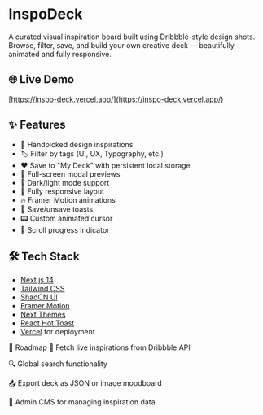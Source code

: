 # InspoDeck

A curated visual inspiration board built using Dribbble-style design shots. Browse, filter, save, and build your own creative deck — beautifully animated and fully responsive.

## 🌐 Live Demo

[https://inspo-deck.vercel.app/](https://inspo-deck.vercel.app/)

## ✨ Features

- 🎨 Handpicked design inspirations
- 🏷️ Filter by tags (UI, UX, Typography, etc.)
- ❤️ Save to "My Deck" with persistent local storage
- 💬 Full-screen modal previews
- 🔄 Dark/light mode support
- 📱 Fully responsive layout
- 🔥 Framer Motion animations
- 🍞 Save/unsave toasts
- 📟 Custom animated cursor
- 🧭 Scroll progress indicator

## 🛠️ Tech Stack

- [Next.js 14](https://nextjs.org/)
- [Tailwind CSS](https://tailwindcss.com/)
- [ShadCN UI](https://ui.shadcn.com/)
- [Framer Motion](https://www.framer.com/motion/)
- [Next Themes](https://github.com/pacocoursey/next-themes)
- [React Hot Toast](https://react-hot-toast.com/)
- [Vercel](https://vercel.com) for deployment

🧱 Roadmap
 🔗 Fetch live inspirations from Dribbble API

 🔍 Global search functionality

 📤 Export deck as JSON or image moodboard

 🧠 Admin CMS for managing inspiration data